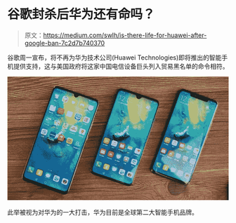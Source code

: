 # 谷歌封杀后华为还有命吗？

> 原文：<https://medium.com/swlh/is-there-life-for-huawei-after-google-ban-7c2d7b740370>

谷歌周一宣布，将不再为华为技术公司(Huawei Technologies)即将推出的智能手机提供支持，这与美国政府将这家中国电信设备巨头列入贸易黑名单的命令相符。

![](img/9a8de7ff98fc70a94c74bca54395bb19.png)

此举被视为对华为的一大打击，华为目前是全球第二大智能手机品牌。